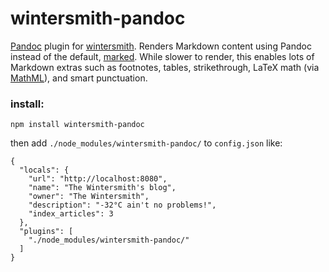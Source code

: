 # wintersmith-pandoc

[Pandoc](http://johnmacfarlane.net/pandoc/) plugin for [wintersmith](https://github.com/jnordberg/wintersmith). Renders Markdown content using Pandoc instead of the default, [marked](https://github.com/chjj/marked). While slower to render, this enables lots of Markdown extras such as footnotes, tables, strikethrough, LaTeX math (via [MathML](http://www.mathjax.com)), and smart punctuation.

### install:

    npm install wintersmith-pandoc
  
then add `./node_modules/wintersmith-pandoc/` to `config.json` like:

    {
      "locals": {
        "url": "http://localhost:8080",
        "name": "The Wintersmith's blog",
        "owner": "The Wintersmith",
        "description": "-32°C ain't no problems!",
        "index_articles": 3
      },
      "plugins": [
        "./node_modules/wintersmith-pandoc/"
      ]
    }
